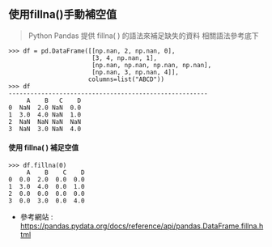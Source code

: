 ## 使用fillna()手動補空值
> Python Pandas 提供 fillna( ) 的語法來補足缺失的資料
> 相關語法參考底下
```
>>> df = pd.DataFrame([[np.nan, 2, np.nan, 0],
                       [3, 4, np.nan, 1],
                       [np.nan, np.nan, np.nan, np.nan],
                       [np.nan, 3, np.nan, 4]],
                      columns=list("ABCD"))
>>> df
-------------------------------------------------------
     A    B   C    D
0  NaN  2.0 NaN  0.0
1  3.0  4.0 NaN  1.0
2  NaN  NaN NaN  NaN
3  NaN  3.0 NaN  4.0
```
#### 使用 fillna( ) 補足空值
```
>>> df.fillna(0)
     A    B    C    D
0  0.0  2.0  0.0  0.0
1  3.0  4.0  0.0  1.0
2  0.0  0.0  0.0  0.0
3  0.0  3.0  0.0  4.0
```
* 參考網站 : https://pandas.pydata.org/docs/reference/api/pandas.DataFrame.fillna.html

